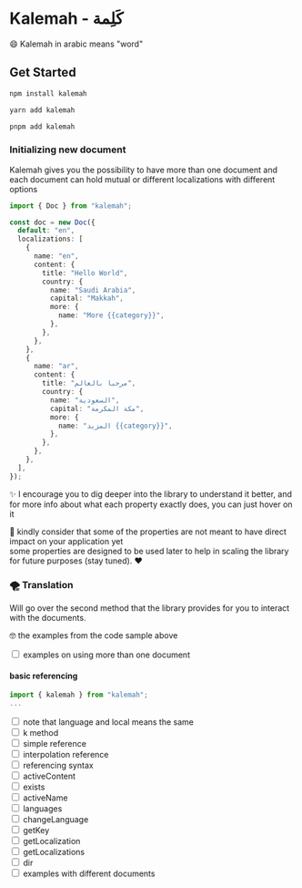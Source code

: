 # Kalemah - كَلِمة

😄 Kalemah in arabic means "word"

## Get Started

```bash [npm]
npm install kalemah
```

```bash [yarn]
yarn add kalemah
```

```bash [pnpm]
pnpm add kalemah
```

### Initializing new document

Kalemah gives you the possibility to have more than one document and each document can hold mutual or different localizations with different options

```ts
import { Doc } from "kalemah";

const doc = new Doc({
  default: "en",
  localizations: [
    {
      name: "en",
      content: {
        title: "Hello World",
        country: {
          name: "Saudi Arabia",
          capital: "Makkah",
          more: {
            name: "More {{category}}",
          },
        },
      },
    },
    {
      name: "ar",
      content: {
        title: "مرحبا بالعالم",
        country: {
          name: "السعودية",
          capital: "مكة المكرمة",
          more: {
            name: "المزيد {{category}}",
          },
        },
      },
    },
  ],
});
```

✨ I encourage you to dig deeper into the library to understand it better, and for more info about what each property exactly does, you can just hover on it
<br />

🍄 kindly consider that some of the properties are not meant to have direct impact on your application yet<br />
some properties are designed to be used later to help in scaling the library for future purposes (stay tuned). ❤️

### 🌪️ Translation

Will go over the second method that the library provides for you to interact with the documents. <br />

🤓 the examples from the code sample above

<input type="checkbox" /> examples on using more than one document <br />

#### basic referencing

```ts
import { kalemah } from "kalemah";
...

```

<input type="checkbox" /> note that language and local means the same <br />
<input type="checkbox" /> k method <br />
<input type="checkbox" /> simple reference <br />
<input type="checkbox" /> interpolation reference <br />
<input type="checkbox" /> referencing syntax <br />
<input type="checkbox" /> activeContent <br />
<input type="checkbox" /> exists <br />
<input type="checkbox" /> activeName <br />
<input type="checkbox" /> languages <br />
<input type="checkbox" /> changeLanguage <br />
<input type="checkbox" /> getKey <br />
<input type="checkbox" /> getLocalization <br />
<input type="checkbox" /> getLocalizations <br />
<input type="checkbox" /> dir <br />
<input type="checkbox" /> examples with different documents <br />